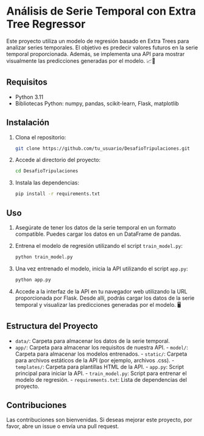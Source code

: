 # Análisis de Serie Temporal con Extra Tree Regressor

Este proyecto utiliza un modelo de regresión basado en Extra Trees para analizar series temporales. El objetivo es predecir valores futuros en la serie temporal proporcionada. Además, se implementa una API para mostrar visualmente las predicciones generadas por el modelo. 📈🌳

## Requisitos

- Python 3.11
- Bibliotecas Python: numpy, pandas, scikit-learn, Flask, matplotlib

## Instalación

1. Clona el repositorio:

    ```bash
    git clone https://github.com/tu_usuario/DesafioTripulaciones.git
    ```

2. Accede al directorio del proyecto:

    ```bash
    cd DesafioTripulaciones
    ```

3. Instala las dependencias:

    ```bash
    pip install -r requirements.txt
    ```

## Uso

1. Asegúrate de tener los datos de la serie temporal en un formato compatible. Puedes cargar los datos en un DataFrame de pandas.

2. Entrena el modelo de regresión utilizando el script `train_model.py`:

    ```bash
    python train_model.py
    ```

3. Una vez entrenado el modelo, inicia la API utilizando el script `app.py`:

    ```bash
    python app.py
    ```

4. Accede a la interfaz de la API en tu navegador web utilizando la URL proporcionada por Flask. Desde allí, podrás cargar los datos de la serie temporal y visualizar las predicciones generadas por el modelo. 🖥️


## Estructura del Proyecto

- `data/`: Carpeta para almacenar los datos de la serie temporal.
- `app/`: Carpeta para almacenar los requisitos de nuestra API.
            - `model/`: Carpeta para almacenar los modelos entrenados.
            - `static/`: Carpeta para archivos estáticos de la API (por ejemplo, archivos .css).
            - `templates/`: Carpeta para plantillas HTML de la API.
            - `app.py`: Script principal para iniciar la API.
            - `train_model.py`: Script para entrenar el modelo de regresión.
            - `requirements.txt`: Lista de dependencias del proyecto.

## Contribuciones

Las contribuciones son bienvenidas. Si deseas mejorar este proyecto, por favor, abre un issue o envía una pull request.
